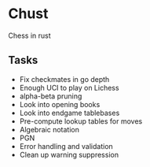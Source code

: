 # Chust

Chess in rust

## Tasks

- Fix checkmates in go depth
- Enough UCI to play on Lichess
- alpha-beta pruning
- Look into opening books
- Look into endgame tablebases
- Pre-compute lookup tables for moves
- Algebraic notation
- PGN
- Error handling and validation
- Clean up warning suppression
